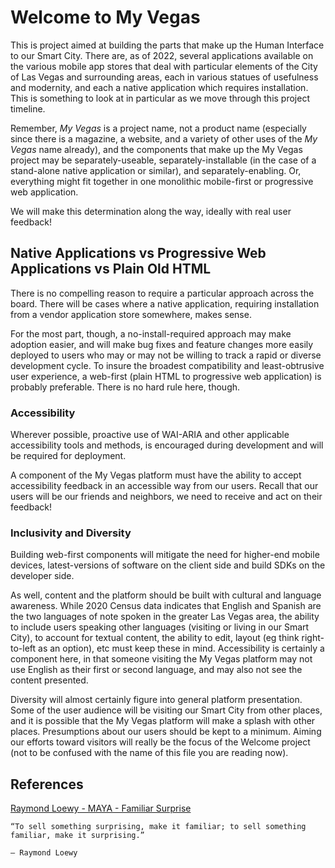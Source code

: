 <!--
 Copyright (C) 2022 Innovate for Vegas Foundation
 
 This file is part of ov-my-vegas.
 
 ov-my-vegas is free software: you can redistribute it and/or modify
 it under the terms of the GNU General Public License as published by
 the Free Software Foundation, either version 3 of the License, or
 (at your option) any later version.
 
 ov-my-vegas is distributed in the hope that it will be useful,
 but WITHOUT ANY WARRANTY; without even the implied warranty of
 MERCHANTABILITY or FITNESS FOR A PARTICULAR PURPOSE.  See the
 GNU General Public License for more details.
 
 You should have received a copy of the GNU General Public License
 along with ov-my-vegas.  If not, see <http://www.gnu.org/licenses/>.
-->

# Welcome to My Vegas

This is project aimed at building the parts that make up the Human Interface to our Smart City. There are, as of 2022, several applications available on the various mobile app stores that deal with particular elements of the City of Las Vegas and surrounding areas, each in various statues of usefulness and modernity, and each a native application which requires installation. This is something to look at in particular as we move through this project timeline.

Remember, *My Vegas* is a project name, not a product name (especially since there is a magazine, a website, and a variety of other uses of the *My Vegas* name already), and the components that make up the My Vegas project may be separately-useable, separately-installable (in the case of a stand-alone native application or similar), and separately-enabling. Or, everything might fit together in one monolithic mobile-first or progressive web application.

We will make this determination along the way, ideally with real user feedback!

## Native Applications vs Progressive Web Applications vs Plain Old HTML

There is no compelling reason to require a particular approach across the board. There will be cases where a native application, requiring installation from a vendor application store somewhere, makes sense.

For the most part, though, a no-install-required approach may make adoption easier, and will make bug fixes and feature changes more easily deployed to users who may or may not be willing to track a rapid or diverse development cycle. To insure the broadest compatibility and least-obtrusive user experience, a web-first (plain HTML to progressive web application) is probably preferable. There is no hard rule here, though.

### Accessibility

Wherever possible, proactive use of WAI-ARIA and other applicable accessibility tools and methods, is encouraged during development and will be required for deployment.

A component of the My Vegas platform must have the ability to accept accessibility feedback in an accessible way from our users. Recall that our users will be our friends and neighbors, we need to receive and act on their feedback!

### Inclusivity and Diversity

Building web-first components will mitigate the need for higher-end mobile devices, latest-versions of software on the client side and build SDKs on the developer side.

As well, content and the platform should be built with cultural and language awareness. While 2020 Census data indicates that English and Spanish are the two languages of note spoken in the greater Las Vegas area, the ability to include users speaking other languages (visiting or living in our Smart City), to account for textual content, the ability to edit, layout (eg think right-to-left as an option), etc must keep these in mind. Accessibility is certainly a component here, in that someone visiting the My Vegas platform may not use English as their first or second language, and may also not see the content presented.

Diversity will almost certainly figure into general platform presentation. Some of the user audience will be visiting our Smart City from other places, and it is possible that the My Vegas platform will make a splash with other places. Presumptions about our users should be kept to a minimum. Aiming our efforts toward visitors will really be the focus of the Welcome project (not to be confused with the name of this file you are reading now).

## References

[Raymond Loewy - MAYA - Familiar Surprise](https://uxdesign.cc/most-advanced-yet-acceptable-theory-meets-digital-product-innovation-f14897147dd5)

    “To sell something surprising, make it familiar; to sell something familiar, make it surprising.”

    — Raymond Loewy
